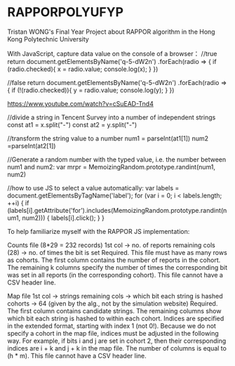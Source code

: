 # RAPPORPOLYUFYP
Tristan WONG's Final Year Project about RAPPOR algorithm in the Hong Kong Polytechnic University

With JavaScript, capture data value on the console of a browser：
//true return
document.getElementsByName('q-5-dW2n')
    .forEach(radio => {
        if (radio.checked){
            x = radio.value;
            console.log(x);
        }
})

//false return
document.getElementsByName('q-5-dW2n')
    .forEach(radio => {
        if (!(radio.checked)){
            y = radio.value;
            console.log(y);
        }
})


https://www.youtube.com/watch?v=cSuEAD-Tnd4


//divide a string in Tencent Survey into a number of independent strings
const at1 = x.split("-")
const at2 = y.split("-")

//transform the string value to a number
num1 = parseInt(at1[1])
num2 =parseInt(at2[1])

//Generate a random number with the typed value, i.e. the number between num1 and num2:
var mrpr = MemoizingRandom.prototype.randint(num1, num2)


//how to use JS to select a value automatically:
var labels = document.getElementsByTagName('label'); 
for (var i = 0; i < labels.length; ++i) { 
    if (labels[i].getAttribute('for').includes(MemoizingRandom.prototype.randint(num1, num2))) { 
        labels[i].click(); 
    }
}


To help familiarize myself with the RAPPOR JS implementation:

Counts file (8*29 = 232 records)
1st col -> no. of reports
remaining cols (28) -> no. of times the bit is set
Required. This file must have as many rows as cohorts. The first column contains the number of reports in the cohort. 
The remaining k columns specify the number of times the corresponding bit was set in all reports (in the corresponding cohort).
This file cannot have a CSV header line.

Map file
1st col -> strings
remaining cols -> which bit each string is hashed
cohorts -> 64 (given by the alg., not by the simulation website)
Required. The first column contains candidate strings. The remaining columns show which bit each string is hashed to within each cohort.
Indices are specified in the extended format, starting with index 1 (not 0!). 
Because we do not specify a cohort in the map file, indices must be adjusted in the following way. 
For example, if bits i and j are set in cohort 2, then their corresponding indices are i + k and j + k in the map file. 
The number of columns is equal to (h * m). This file cannot have a CSV header line.
